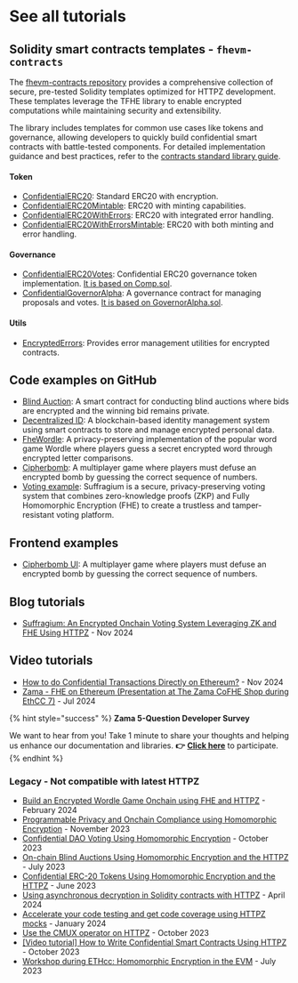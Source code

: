 # See all tutorials

## Solidity smart contracts templates - `fhevm-contracts`

The [fhevm-contracts repository](https://github.com/zama-ai/fhevm-contracts) provides a comprehensive collection of secure, pre-tested Solidity templates optimized for HTTPZ development. These templates leverage the TFHE library to enable encrypted computations while maintaining security and extensibility.

The library includes templates for common use cases like tokens and governance, allowing developers to quickly build confidential smart contracts with battle-tested components. For detailed implementation guidance and best practices, refer to the [contracts standard library guide](../smart_contracts/contracts.md).

#### Token

- [ConfidentialERC20](https://github.com/zama-ai/fhevm-contracts/blob/main/contracts/token/ERC20/ConfidentialERC20.sol): Standard ERC20 with encryption.
- [ConfidentialERC20Mintable](https://github.com/zama-ai/fhevm-contracts/blob/main/contracts/token/ERC20/extensions/ConfidentialERC20Mintable.sol): ERC20 with minting capabilities.
- [ConfidentialERC20WithErrors](https://github.com/zama-ai/fhevm-contracts/blob/main/contracts/token/ERC20/extensions/ConfidentialERC20WithErrors.sol): ERC20 with integrated error handling.
- [ConfidentialERC20WithErrorsMintable](https://github.com/zama-ai/fhevm-contracts/blob/main/contracts/token/ERC20/extensions/ConfidentialERC20WithErrorsMintable.sol): ERC20 with both minting and error handling.

#### Governance

- [ConfidentialERC20Votes](https://github.com/zama-ai/fhevm-contracts/blob/main/contracts/governance/ConfidentialERC20Votes.sol): Confidential ERC20 governance token implementation. [It is based on Comp.sol](https://github.com/compound-finance/compound-protocol/blob/master/contracts/Governance/Comp.sol).
- [ConfidentialGovernorAlpha](https://github.com/zama-ai/fhevm-contracts/blob/main/contracts/governance/ConfidentialGovernorAlpha.sol): A governance contract for managing proposals and votes. [It is based on GovernorAlpha.sol](https://github.com/compound-finance/compound-protocol/blob/master/contracts/Governance/GovernorAlpha.sol).

#### Utils

- [EncryptedErrors](https://github.com/zama-ai/fhevm-contracts/blob/main/contracts/utils/EncryptedErrors.sol): Provides error management utilities for encrypted contracts.

## Code examples on GitHub

- [Blind Auction](https://github.com/zama-ai/dapps/tree/main/hardhat/contracts/auctions): A smart contract for conducting blind auctions where bids are encrypted and the winning bid remains private.
- [Decentralized ID](https://github.com/zama-ai/dapps/tree/main/hardhat/contracts/decIdentity): A blockchain-based identity management system using smart contracts to store and manage encrypted personal data.
- [FheWordle](https://github.com/zama-ai/dapps/tree/main/hardhat/contracts/fheWordle): A privacy-preserving implementation of the popular word game Wordle where players guess a secret encrypted word through encrypted letter comparisons.
- [Cipherbomb](https://github.com/immortal-tofu/cipherbomb): A multiplayer game where players must defuse an encrypted bomb by guessing the correct sequence of numbers.
- [Voting example](https://github.com/allemanfredi/suffragium): Suffragium is a secure, privacy-preserving voting system that combines zero-knowledge proofs (ZKP) and Fully Homomorphic Encryption (FHE) to create a trustless and tamper-resistant voting platform.

## Frontend examples

- [Cipherbomb UI](https://github.com/immortal-tofu/cipherbomb-ui): A multiplayer game where players must defuse an encrypted bomb by guessing the correct sequence of numbers.

## Blog tutorials

- [Suffragium: An Encrypted Onchain Voting System Leveraging ZK and FHE Using HTTPZ](https://www.zama.ai/post/encrypted-onchain-voting-using-zk-and-fhe-with-zama-fhevm) - Nov 2024

## Video tutorials

- [How to do Confidential Transactions Directly on Ethereum?](https://www.youtube.com/watch?v=aDv2WYOpVqA) - Nov 2024
- [Zama - FHE on Ethereum (Presentation at The Zama CoFHE Shop during EthCC 7)](https://www.youtube.com/watch?v=WngC5cvV_fc&ab_channel=Zama) - Jul 2024

{% hint style="success" %}
**Zama 5-Question Developer Survey**

We want to hear from you! Take 1 minute to share your thoughts and helping us enhance our documentation and libraries. **👉** [**Click here**](https://www.zama.ai/developer-survey) to participate.
{% endhint %}

### Legacy - Not compatible with latest HTTPZ

- [Build an Encrypted Wordle Game Onchain using FHE and HTTPZ](https://www.zama.ai/post/build-an-encrypted-wordle-game-onchain-using-fhe-and-zama-fhevm) - February 2024
- [Programmable Privacy and Onchain Compliance using Homomorphic Encryption](https://www.zama.ai/post/programmable-privacy-and-onchain-compliance-using-homomorphic-encryption) - November 2023
- [Confidential DAO Voting Using Homomorphic Encryption](https://www.zama.ai/post/confidential-dao-voting-using-homomorphic-encryption) - October 2023
- [On-chain Blind Auctions Using Homomorphic Encryption and the HTTPZ](https://www.zama.ai/post/on-chain-blind-auctions-using-homomorphic-encryption) - July 2023
- [Confidential ERC-20 Tokens Using Homomorphic Encryption and the HTTPZ](https://www.zama.ai/post/confidential-erc-20-tokens-using-homomorphic-encryption) - June 2023
- [Using asynchronous decryption in Solidity contracts with HTTPZ](https://www.zama.ai/post/video-tutorial-using-asynchronous-decryption-in-solidity-contracts-with-fhevm) - April 2024
- [Accelerate your code testing and get code coverage using HTTPZ mocks](https://www.zama.ai/post/video-tutorial-accelerate-your-code-testing-and-get-code-coverage-using-fhevm-mocks) - January 2024
- [Use the CMUX operator on HTTPZ](https://www.youtube.com/watch?v=7icM0EOSvU0) - October 2023
- [\[Video tutorial\] How to Write Confidential Smart Contracts Using HTTPZ](https://www.zama.ai/post/video-tutorial-how-to-write-confidential-smart-contracts-using-zamas-fhevm) - October 2023
- [Workshop during ETHcc: Homomorphic Encryption in the EVM](https://www.youtube.com/watch?v=eivfVykPP8U) - July 2023
